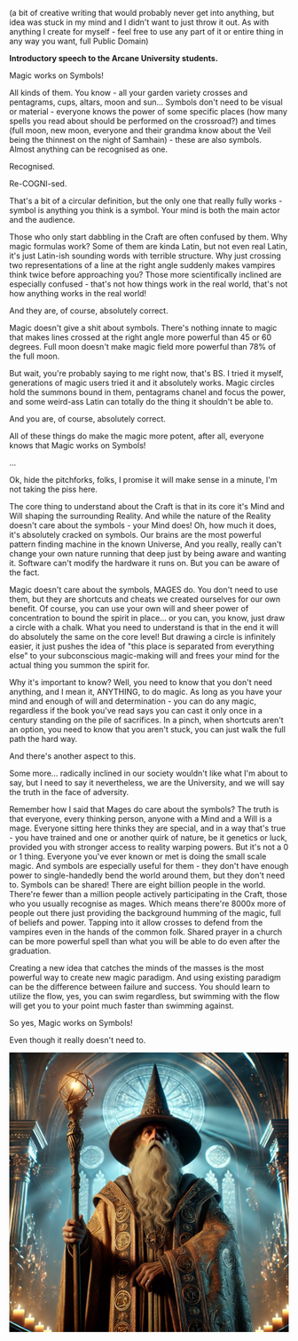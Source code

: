 (a bit of creative writing that would probably never get into anything, but idea was stuck in my mind and I didn't want to just throw it out. As with anything I create for myself - feel free to use any part of it or entire thing in any way you want, full Public Domain)

**Introductory speech to the Arcane University students.**

Magic works on Symbols!

All kinds of them. You know - all your garden variety crosses and pentagrams, cups, altars, moon and sun... Symbols don't need to be visual or material - everyone knows the power of some specific places (how many spells you read about should be performed on the crossroad?) and times (full moon, new moon, everyone and their grandma know about the Veil being the thinnest on the night of Samhain) - these are also symbols. Almost anything can be recognised as one.

Recognised.

Re-COGNI-sed.

That's a bit of a circular definition, but the only one that really fully works - symbol is anything you think is a symbol. Your mind is both the main actor and the audience.

Those who only start dabbling in the Craft are often confused by them. Why magic formulas work? Some of them are kinda Latin, but not even real Latin, it's just Latin-ish sounding words with terrible structure. Why just crossing two representations of a line at the right angle suddenly makes vampires think twice before approaching you? Those more scientifically inclined are especially confused - that's not how things work in the real world, that's not how anything works in the real world!

And they are, of course, absolutely correct.

Magic doesn't give a shit about symbols. There's nothing innate to magic that makes lines crossed at the right angle more powerful than 45 or 60 degrees. Full moon doesn't make magic field more powerful than 78% of the full moon.

But wait, you're probably saying to me right now, that's BS. I tried it myself, generations of magic users tried it and it absolutely works. Magic circles hold the summons bound in them, pentagrams chanel and focus the power, and some weird-ass Latin can totally do the thing it shouldn't be able to.

And you are, of course, absolutely correct.

All of these things do make the magic more potent, after all, everyone knows that Magic works on Symbols!

...

Ok, hide the pitchforks, folks, I promise it will make sense in a minute, I'm not taking the piss here.

The core thing to understand about the Craft is that in its core it's Mind and Will shaping the surrounding Reality. And while the nature of the Reality doesn't care about the symbols - your Mind does! Oh, how much it does, it's absolutely cracked on symbols. Our brains are the most powerful pattern finding machine in the known Universe, And you really, really can't change your own nature running that deep just by being aware and wanting it. Software can't modify the hardware it runs on. But you can be aware of the fact.

Magic doesn't care about the symbols, MAGES do. You don't need to use them, but they are shortcuts and cheats we created ourselves for our own benefit. Of course, you can use your own will and sheer power of concentration to bound the spirit in place... or you can, you know, just draw a circle with a chalk. What you need to understand is that in the end it will do absolutely the same on the core level! But drawing a circle is infinitely easier, it just pushes the idea of "this place is separated from everything else" to your subconscious magic-making will and frees your mind for the actual thing you summon the spirit for.

Why it's important to know? Well, you need to know that you don't need anything, and I mean it, ANYTHING, to do magic. As long as you have your mind and enough of will and determination - you can do any magic, regardless if the book you've read says you can cast it only once in a century standing on the pile of sacrifices. In a pinch, when shortcuts aren't an option, you need to know that you aren't stuck, you can just walk the full path the hard way.

And there's another aspect to this.

Some more... radically inclined in our society wouldn't like what I'm about to say, but I need to say it nevertheless, we are the University, and we will say the truth in the face of adversity.

Remember how I said that Mages do care about the symbols? The truth is that everyone, every thinking person, anyone with a Mind and a Will is a mage. Everyone sitting here thinks they are special, and in a way that's true - you have trained and one or another quirk of nature, be it genetics or luck, provided you with stronger access to reality warping powers. But it's not a 0 or 1 thing. Everyone you've ever known or met is doing the small scale magic. And symbols are especially useful for them - they don't have enough power to single-handedly bend the world around them, but they don't need to. Symbols can be shared! There are eight billion people in the world. There're fewer than a million people actively participating in the Craft, those who you usually recognise as mages. Which means there're 8000x more of people out there just providing the background humming of the magic, full of beliefs and power. Tapping into it allow crosses to defend from the vampires even in the hands of the common folk. Shared prayer in a church can be more powerful spell than what you will be able to do even after the graduation.

Creating a new idea that catches the minds of the masses is the most powerful way to create new magic paradigm. And using existing paradigm can be the difference between failure and success. You should learn to utilize the flow, yes, you can swim regardless, but swimming with the flow will get you to your point much faster than swimming against.

So yes, Magic works on Symbols!

Even though it really doesn't need to.

![image](magic_works_on_symbols.webp)
